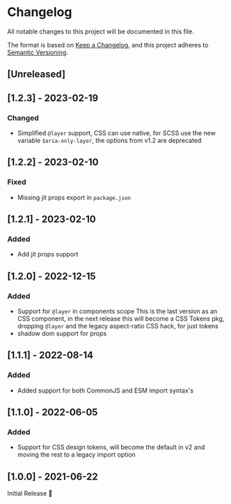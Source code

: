 # Changelog
All notable changes to this project will be documented in this file.

The format is based on [Keep a Changelog](https://keepachangelog.com/en/1.0.0/),
and this project adheres to [Semantic Versioning](https://semver.org/spec/v2.0.0.html).

## [Unreleased]

## [1.2.3] - 2023-02-19
### Changed
- Simplified `@layer` support,
  CSS can use native, for SCSS use the new variable `$aria-only-layer`,
  the options from v1.2 are deprecated

## [1.2.2] - 2023-02-10
### Fixed
- Missing jit props export in `package.json`

## [1.2.1] - 2023-02-10
### Added
- Add jit props support

## [1.2.0] - 2022-12-15
### Added
- Support for `@layer` in components scope
  This is the last version as an CSS component,
  in the next release this will become a CSS Tokens pkg,
  dropping `@layer` and the legacy aspect-ratio CSS hack, for just tokens
- shadow dom support for props

## [1.1.1] - 2022-08-14
### Added
- Added support for both CommonJS and ESM import syntax's

## [1.1.0] - 2022-06-05
### Added
- Support for CSS design tokens,
  will become the default in v2 and moving the rest to a legacy import option

## [1.0.0] - 2021-06-22
Initial Release 🎉
